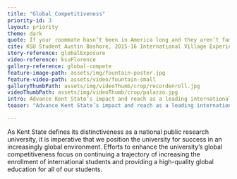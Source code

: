 ```yaml
---
title: "Global Competitiveness"
priority-id: 3
layout: priority
theme: dark
quote: If your roommate hasn’t been in America long and they aren’t familiar with our culture, you will have to get used to some different social norms. And they may find some of our American habits difficult to understand as well.
cite: KSU Student Austin Bashore, 2015-16 International Village Experience participant
story-reference: globalExposure
video-reference: ksuFlorence
gallery-reference: global-compete
feature-image-path: assets/img/fountain-poster.jpg
feature-video-path: assets/video/fountain-small
galleryThumbPath: assets/img/videoThumb/crop/recordenroll.jpg
videoThumbPath: assets/img/videoThumb/crop/palazzo.jpg
intro: Advance Kent State’s impact and reach as a leading international university
teaser: "Advance Kent State’s impact and reach as a leading international university"

---
```


As Kent State defines its distinctiveness as a national public research university, it is imperative that we position the university for success in an increasingly global environment. Efforts to enhance the university’s global competitiveness focus on continuing a trajectory of increasing the enrollment of international students and providing a high-quality global education for all of our students.
